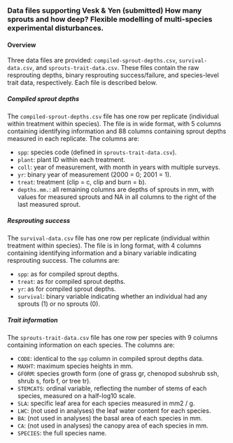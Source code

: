 ### Data files supporting Vesk & Yen (submitted) How many sprouts and how deep? Flexible modelling of multi-species experimental disturbances. 


#### Overview
Three data files are provided: `compiled-sprout-depths.csv`, `survival-data.csv`, and `sprouts-trait-data.csv`. These files contain the raw resprouting depths, binary resprouting success/failure, and species-level trait data, respectively. Each file is described below.


##### Compiled sprout depths
The `compiled-sprout-depths.csv` file has one row per replicate (individual within treatment within species). The file is in wide format, with 5 columns containing identifying information and 88 columns containing sprout depths measured in each replicate. The columns are:
- `spp`: species code (defined in `sprouts-trait-data.csv`).
- `plant`: plant ID within each treatment.
- `coll`: year of measurement, with month in years with multiple surveys.
- `yr`: binary year of measurement (2000 = 0; 2001 = 1).
- `treat`: treatment (clip = c, clip and burn = b).
- `depths.mm.`: all remaining columns are depths of sprouts in mm, with values for measured sprouts and NA in all columns to the right of the last measured sprout.


##### Resprouting success
The `survival-data.csv` file has one row per replicate (individual within treatment within species). The file is in long format, with 4 columns containing identifying information and a binary variable indicating resprouting success. The columns are:
- `spp`: as for compiled sprout depths.
- `treat`: as for compiled sprout depths.
- `yr`: as for compiled sprout depths.
- `survival`: binary variable indicating whether an individual had any sprouts (1) or no sprouts (0).


##### Trait information
The `sprouts-trait-data.csv` file has one row per species with 9 columns containing information on each species. The columns are:
- `CODE`: identical to the `spp` column in compiled sprout depths data.
- `MAXHT`: maximum species heights in mm.
- `GFORM`: species growth form (one of grass gr, chenopod subshrub ssh, shrub s, forb f, or tree tr).
- `STEMCATS`: ordinal variable, reflecting the number of stems of each species, measured on a half-log10 scale.
- `SLA`: specific leaf area for each species measured in mm2 / g.
- `LWC`: (not used in analyses) the leaf water content for each species.
- `BA`: (not used in analyses) the basal area of each species in mm.
- `CA`: (not used in analyses) the canopy area of each species in mm.
- `SPECIES`: the full species name.

